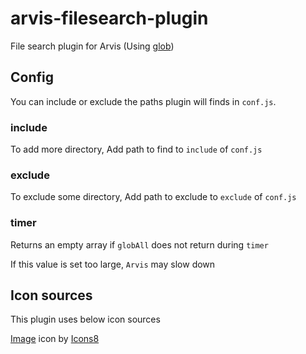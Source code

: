 # arvis-filesearch-plugin

File search plugin for Arvis (Using [glob](https://github.com/isaacs/node-glob))

## Config

You can include or exclude the paths plugin will finds in `conf.js`.

### include

To add more directory, Add path to find to `include` of `conf.js`

### exclude

To exclude some directory, Add path to exclude to `exclude` of `conf.js`

### timer

Returns an empty array if `globAll` does not return during `timer`

If this value is set too large, `Arvis` may slow down

## Icon sources

This plugin uses below icon sources

<a target="_blank" href="https://icons8.com">Image</a> icon by <a target="_blank" href="https://icons8.com">Icons8</a>